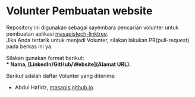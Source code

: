 # Volunter Pembuatan website
Repository ini digunakan sebagai sayembara pencarian volunter untuk pembuatan aplikasi [masapistech-linktree](https://linktreemasapistech.vercel.app/).<br>
Jika Anda tertarik untuk menjadi Volunter, silakan lakukan PR(pull-request) pada berkas ini ya.<br>

Silakan gunakan format berikut:<br>
**\* Nama, [LinkedIn/GitHub/Website](Alamat URL).**  

Berikut adalah daftar Volunter yang diterima:
* Abdul Hafidz, [masapis.github.io](https://masapis.github.io/Portfolio/).
